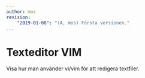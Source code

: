 ```yaml
---
author: mos
revision:
    "2019-01-08": "(A, mos) Första versionen."
...
```

Texteditor VIM
==================================

Visa hur man använder vi/vim för att redigera textfiler.
